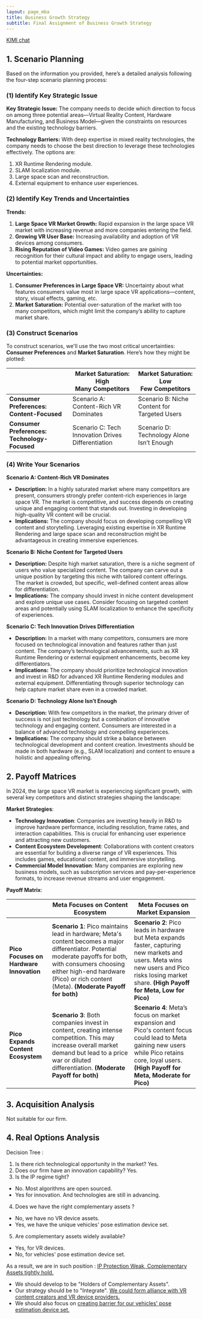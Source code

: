 ```yaml
---
layout: page_mba
title: Business Growth Strategy
subtitle: Final Assignment of Business Growth Strategy
---
```



[KIMI chat](https://kimi.moonshot.cn/chat/crha2dq6k6fs4eu1idg0)

## 1. Scenario Planning

Based on the information you provided, here’s a detailed analysis following the four-step scenario planning process:

### (1) **Identify Key Strategic Issue**

**Key Strategic Issue:** The company needs to decide which direction to focus on among three potential areas—Virtual Reality Content, Hardware Manufacturing, and Business Model—given the constraints on resources and the existing technology barriers.

**Technology Barriers:** With deep expertise in mixed reality technologies, the company needs to choose the best direction to leverage these technologies effectively. The options are:
1. XR Runtime Rendering module.
2. SLAM localization module.
3. Large space scan and reconstruction.
4. External equipment to enhance user experiences.

### (2) **Identify Key Trends and Uncertainties**

**Trends:**
1. **Large Space VR Market Growth:** Rapid expansion in the large space VR market with increasing revenue and more companies entering the field.
2. **Growing VR User Base:** Increasing availability and adoption of VR devices among consumers.
3. **Rising Reputation of Video Games:** Video games are gaining recognition for their cultural impact and ability to engage users, leading to potential market opportunities.

**Uncertainties:**
1. **Consumer Preferences in Large Space VR:** Uncertainty about what features consumers value most in large space VR applications—content, story, visual effects, gaming, etc.
2. **Market Saturation:** Potential over-saturation of the market with too many competitors, which might limit the company’s ability to capture market share.

### (3) **Construct Scenarios**

To construct scenarios, we'll use the two most critical uncertainties: **Consumer Preferences** and **Market Saturation**. Here’s how they might be plotted:

|   | Market Saturation: High <br> Many Competitors | Market Saturation: Low <br> Few Competitors |
|---|-----------------------------------------------|----------------------------------------------|
| **Consumer Preferences: Content-Focused** | Scenario A: Content-Rich VR Dominates | Scenario B: Niche Content for Targeted Users |
| **Consumer Preferences: Technology-Focused** | Scenario C: Tech Innovation Drives Differentiation | Scenario D: Technology Alone Isn’t Enough |

<p></p>

### (4) **Write Your Scenarios**

**Scenario A: Content-Rich VR Dominates**
- **Description:** In a highly saturated market where many competitors are present, consumers strongly prefer content-rich experiences in large space VR. The market is competitive, and success depends on creating unique and engaging content that stands out. Investing in developing high-quality VR content will be crucial.
- **Implications:** The company should focus on developing compelling VR content and storytelling. Leveraging existing expertise in XR Runtime Rendering and large space scan and reconstruction might be advantageous in creating immersive experiences.

**Scenario B: Niche Content for Targeted Users**
- **Description:** Despite high market saturation, there is a niche segment of users who value specialized content. The company can carve out a unique position by targeting this niche with tailored content offerings. The market is crowded, but specific, well-defined content areas allow for differentiation.
- **Implications:** The company should invest in niche content development and explore unique use cases. Consider focusing on targeted content areas and potentially using SLAM localization to enhance the specificity of experiences.

**Scenario C: Tech Innovation Drives Differentiation**
- **Description:** In a market with many competitors, consumers are more focused on technological innovation and features rather than just content. The company’s technological advancements, such as XR Runtime Rendering or external equipment enhancements, become key differentiators.
- **Implications:** The company should prioritize technological innovation and invest in R&D for advanced XR Runtime Rendering modules and external equipment. Differentiating through superior technology can help capture market share even in a crowded market.

**Scenario D: Technology Alone Isn’t Enough**
- **Description:** With few competitors in the market, the primary driver of success is not just technology but a combination of innovative technology and engaging content. Consumers are interested in a balance of advanced technology and compelling experiences.
- **Implications:** The company should strike a balance between technological development and content creation. Investments should be made in both hardware (e.g., SLAM localization) and content to ensure a holistic and appealing offering.

## 2. Payoff Matrices

In 2024, the large space VR market is experiencing significant growth, with several key competitors and distinct strategies shaping the landscape:

**Market Strategies**:

- **Technology Innovation**: Companies are investing heavily in R&D to improve hardware performance, including resolution, frame rates, and interaction capabilities. This is crucial for enhancing user experience and attracting new customers.
- **Content Ecosystem Development**: Collaborations with content creators are essential for building a diverse range of VR experiences. This includes games, educational content, and immersive storytelling.
- **Commercial Model Innovation**: Many companies are exploring new business models, such as subscription services and pay-per-experience formats, to increase revenue streams and user engagement.

**Payoff Matrix**:

|                         | **Meta Focuses on Content Ecosystem** | **Meta Focuses on Market Expansion** |
|-------------------------|---------------------------------------|--------------------------------------|
| **Pico Focuses on Hardware Innovation** | **Scenario 1**: Pico maintains lead in hardware; Meta's content becomes a major differentiator. Potential moderate payoffs for both, with consumers choosing either high-end hardware (Pico) or rich content (Meta). **(Moderate Payoff for both)** | **Scenario 2**: Pico leads in hardware but Meta expands faster, capturing new markets and users. Meta wins new users and Pico risks losing market share. **(High Payoff for Meta, Low for Pico)** |
| **Pico Expands Content Ecosystem**      | **Scenario 3**: Both companies invest in content, creating intense competition. This may increase overall market demand but lead to a price war or diluted differentiation. **(Moderate Payoff for both)** | **Scenario 4**: Meta’s focus on market expansion and Pico's content focus could lead to Meta gaining new users while Pico retains core, loyal users. **(High Payoff for Meta, Moderate for Pico)** |

<p></p>

## 3. Acquisition Analysis

Not suitable for our firm.

## 4. Real Options Analysis

Decision Tree :
1. Is there rich technological opportunity in the market? Yes.
2. Does our firm have an innovation capability? Yes.
3. Is the IP regime tight?
  * No. Most algorithms are open sourced.
  * Yes for innovation. And technologies are still in advancing.
4. Does we have the right complementary assets ?
  * No, we have no VR device assets.
  * Yes, we have the unique vehicles' pose estimation device set.
5. Are complementary assets widely available?
  * Yes, for VR devices.
  * No, for vehicles' pose estimation device set.

As a result, we are in such position : <u>IP Protection Weak, Complementary Assets tightly hold.</u>

* We should develop to be "Holders of Complementary Assets".
* Our strategy should be to "Integrate". <u>We could form alliance with VR content creators and VR device providers.</u>
* We should also focus on <u>creating barrier for our vehicles' pose estimation device set.</u>

